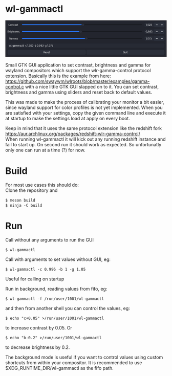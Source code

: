 # wl-gammactl
![wl-gammactl](img/wl-gammactl.png)


Small GTK GUI application to set contrast, brightness and gamma for wayland compositors which support the wlr-gamma-control protocol extension.
Basically this is the example from here: https://github.com/swaywm/wlroots/blob/master/examples/gamma-control.c
with a nice little GTK GUI slapped on to it. You can set contrast, brightness and gamma using sliders and reset back to default values.


This was made to make the process of calibrating your monitor a bit easier, since wayland support for color profiles is not yet implemented.
When you are satisfied with your settings, copy the given command line and execute it at startup to make the settings load at apply on every boot.


Keep in mind that it uses the same protocol extension like the redshift fork https://aur.archlinux.org/packages/redshift-wlr-gamma-control/  
When running wl-gammactl it will kick out any running redshift instance and fail to start up. On second run it should work as expected.
So unfortunatly only one can run at a time (?) for now.

# Build
For most use cases this should do:  
Clone the repository and
```console
$ meson build
$ ninja -C build
```

# Run
Call without any arguments to run the GUI
```console
$ wl-gammactl
```

Call with arguments to set values without GUI, eg:
```console
$ wl-gammactl -c 0.996 -b 1 -g 1.05
```
Useful for calling on startup

Run in background, reading values from fifo, eg:
```console
$ wl-gammactl -f /run/user/1001/wl-gammactl
```
and then from another shell you can control the values, eg:
```console
$ echo "c+0.05" >/run/user/1001/wl-gammactl
```
to increase contrast by 0.05. Or
```console
$ echo "b-0.2" >/run/user/1001/wl-gammactl
```
to decrease brightness by 0.2.

The background mode is useful if you want to control values using custom
shortcuts from within your compositor. It is recommended to use
$XDG_RUNTIME_DIR/wl-gammactl as the fifo path.

